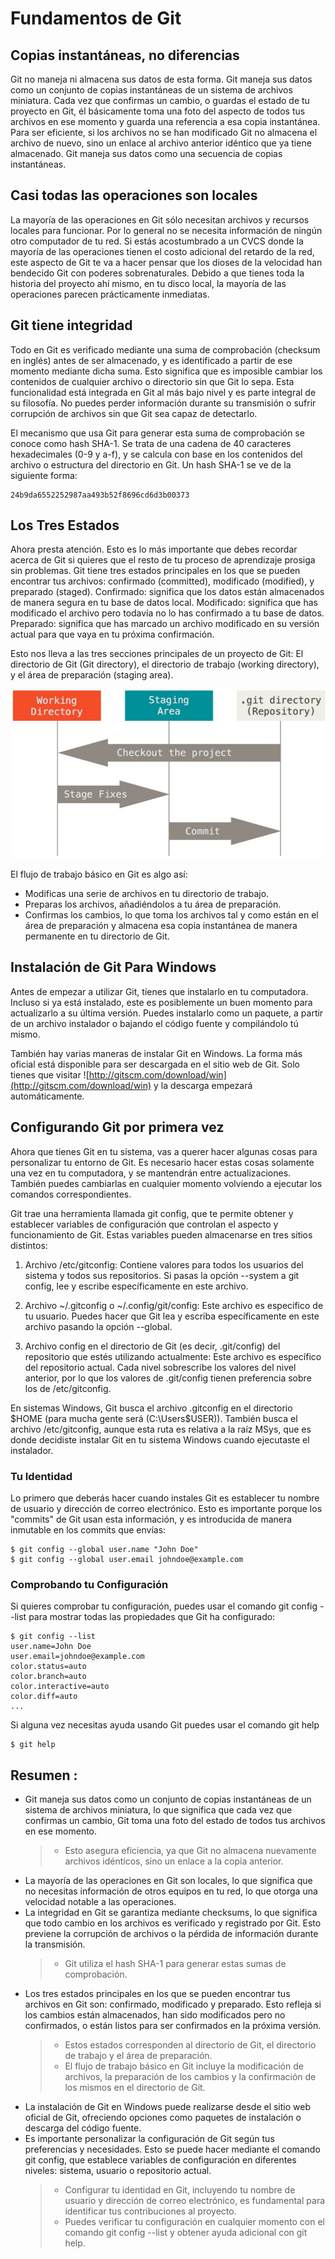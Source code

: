 # Fundamentos de Git

## Copias instantáneas, no diferencias

Git no maneja ni almacena sus datos de esta forma. Git maneja sus datos como
un conjunto de copias instantáneas de un sistema de archivos miniatura. Cada vez que
confirmas un cambio, o guardas el estado de tu proyecto en Git, él básicamente toma
una foto del aspecto de todos tus archivos en ese momento y guarda una referencia a
esa copia instantánea. Para ser eficiente, si los archivos no se han modificado Git
no almacena el archivo de nuevo, sino un enlace al archivo anterior idéntico que ya
tiene almacenado. Git maneja sus datos como una secuencia de copias instantáneas.

## Casi todas las operaciones son locales

La mayoría de las operaciones en Git sólo necesitan archivos y recursos locales para
funcionar. Por lo general no se necesita información de ningún otro computador de tu
red. Si estás acostumbrado a un CVCS donde la mayoría de las operaciones tienen el
costo adicional del retardo de la red, este aspecto de Git te va a hacer pensar que
los dioses de la velocidad han bendecido Git con poderes sobrenaturales. Debido a
que tienes toda la historia del proyecto ahí mismo, en tu disco local, la mayoría de las
operaciones parecen prácticamente inmediatas.

## Git tiene integridad

Todo en Git es verificado mediante una suma de comprobación (checksum en inglés)
antes de ser almacenado, y es identificado a partir de ese momento mediante dicha
suma. Esto significa que es imposible cambiar los contenidos de cualquier archivo o
directorio sin que Git lo sepa. Esta funcionalidad está integrada en Git al más
bajo nivel y es parte integral de su filosofía. No puedes perder información durante su
transmisión o sufrir corrupción de archivos sin que Git sea capaz de detectarlo.

El mecanismo que usa Git para generar esta suma de comprobación se conoce como
hash SHA-1. Se trata de una cadena de 40 caracteres hexadecimales (0-9 y a-f), y se
calcula con base en los contenidos del archivo o estructura del directorio en Git. Un
hash SHA-1 se ve de la siguiente forma:

```
24b9da6552252987aa493b52f8696cd6d3b00373
```

## Los Tres Estados

Ahora presta atención. Esto es lo más importante que debes recordar acerca de Git
si quieres que el resto de tu proceso de aprendizaje prosiga sin problemas. Git
tiene tres estados principales en los que se pueden encontrar tus archivos: confirmado
(committed), modificado (modified), y preparado (staged). Confirmado: significa que los
datos están almacenados de manera segura en tu base de datos local. Modificado:
significa que has modificado el archivo pero todavía no lo has confirmado a tu base de
datos. Preparado: significa que has marcado un archivo modificado en su versión actual
para que vaya en tu próxima confirmación.

Esto nos lleva a las tres secciones principales de un proyecto de Git: El directorio de
Git (Git directory), el directorio de trabajo (working directory), y el área de
preparación (staging area).

![Estados de git](/imagenes/Estados%20de%20git%20-%20dia%20dos.jpg)

El flujo de trabajo básico en Git es algo así:

- Modificas una serie de archivos en tu directorio de trabajo.
- Preparas los archivos, añadiéndolos a tu área de preparación.
- Confirmas los cambios, lo que toma los archivos tal y como están en el área de
  preparación y almacena esa copia instantánea de manera permanente en tu directorio
  de Git.

## Instalación de Git Para Windows

Antes de empezar a utilizar Git, tienes que instalarlo en tu computadora. Incluso si ya
está instalado, este es posiblemente un buen momento para actualizarlo a su última
versión. Puedes instalarlo como un paquete, a partir de un archivo instalador o bajando
el código fuente y compilándolo tú mismo.

También hay varias maneras de instalar Git en Windows. La forma más oficial está
disponible para ser descargada en el sitio web de Git. Solo tienes que visitar ![http://gitscm.com/download/win](http://gitscm.com/download/win) y la descarga empezará automáticamente.

## Configurando Git por primera vez

Ahora que tienes Git en tu sistema, vas a querer hacer algunas cosas para
personalizar tu entorno de Git. Es necesario hacer estas cosas solamente una vez en tu
computadora, y se mantendrán entre actualizaciones. También puedes cambiarlas en
cualquier momento volviendo a ejecutar los comandos correspondientes.

Git trae una herramienta llamada git config, que te permite obtener y establecer
variables de configuración que controlan el aspecto y funcionamiento de Git. Estas
variables pueden almacenarse en tres sitios distintos:

1. Archivo /etc/gitconfig: Contiene valores para todos los usuarios del sistema y todos
   sus repositorios. Si pasas la opción --system a git config, lee y escribe
   específicamente en este archivo.

2. Archivo ~/.gitconfig o ~/.config/git/config: Este archivo es específico de tu usuario.
   Puedes hacer que Git lea y escriba específicamente en este archivo pasando la
   opción --global.

3. Archivo config en el directorio de Git (es decir, .git/config) del repositorio que
   estés utilizando actualmente: Este archivo es específico del repositorio actual.
   Cada nivel sobrescribe los valores del nivel anterior, por lo que los valores de
   .git/config tienen preferencia sobre los de /etc/gitconfig.

En sistemas Windows, Git busca el archivo .gitconfig en el directorio $HOME (para
mucha gente será (C:\Users\$USER)). También busca el archivo /etc/gitconfig, aunque esta
ruta es relativa a la raíz MSys, que es donde decidiste instalar Git en tu sistema
Windows cuando ejecutaste el instalador.

### Tu Identidad

Lo primero que deberás hacer cuando instales Git es establecer tu nombre de
usuario y dirección de correo electrónico. Esto es importante porque los "commits" de
Git usan esta información, y es introducida de manera inmutable en los commits
que envías:

```
$ git config --global user.name "John Doe"
$ git config --global user.email johndoe@example.com
```

### Comprobando tu Configuración

Si quieres comprobar tu configuración, puedes usar el comando git config --list para
mostrar todas las propiedades que Git ha configurado:

```
$ git config --list
user.name=John Doe
user.email=johndoe@example.com
color.status=auto
color.branch=auto
color.interactive=auto
color.diff=auto
...
```

Si alguna vez necesitas ayuda usando Git puedes usar el comando git help

```
$ git help
```

## Resumen :

- Git maneja sus datos como un conjunto de copias instantáneas de un sistema de archivos miniatura, lo que significa que cada vez que confirmas un cambio, Git toma una foto del estado de todos tus archivos en ese momento.
  > - Esto asegura eficiencia, ya que Git no almacena nuevamente archivos idénticos, sino un enlace a la copia anterior.
- La mayoría de las operaciones en Git son locales, lo que significa que no necesitas información de otros equipos en tu red, lo que otorga una velocidad notable a las operaciones.
- La integridad en Git se garantiza mediante checksums, lo que significa que todo cambio en los archivos es verificado y registrado por Git. Esto previene la corrupción de archivos o la pérdida de información durante la transmisión.
  > - Git utiliza el hash SHA-1 para generar estas sumas de comprobación.
- Los tres estados principales en los que se pueden encontrar tus archivos en Git son: confirmado, modificado y preparado. Esto refleja si los cambios están almacenados, han sido modificados pero no confirmados, o están listos para ser confirmados en la próxima versión.
  > - Estos estados corresponden al directorio de Git, el directorio de trabajo y el área de preparación.
  > - El flujo de trabajo básico en Git incluye la modificación de archivos, la preparación de los cambios y la confirmación de los mismos en el directorio de Git.
- La instalación de Git en Windows puede realizarse desde el sitio web oficial de Git, ofreciendo opciones como paquetes de instalación o descarga del código fuente.
- Es importante personalizar la configuración de Git según tus preferencias y necesidades. Esto se puede hacer mediante el comando git config, que establece variables de configuración en diferentes niveles: sistema, usuario o repositorio actual.
  > - Configurar tu identidad en Git, incluyendo tu nombre de usuario y dirección de correo electrónico, es fundamental para identificar tus contribuciones al proyecto.
  > - Puedes verificar tu configuración en cualquier momento con el comando git config --list y obtener ayuda adicional con git help.
